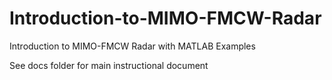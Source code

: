 # Introduction-to-MIMO-FMCW-Radar
 Introduction to MIMO-FMCW Radar with MATLAB Examples

 See docs folder for main instructional document
